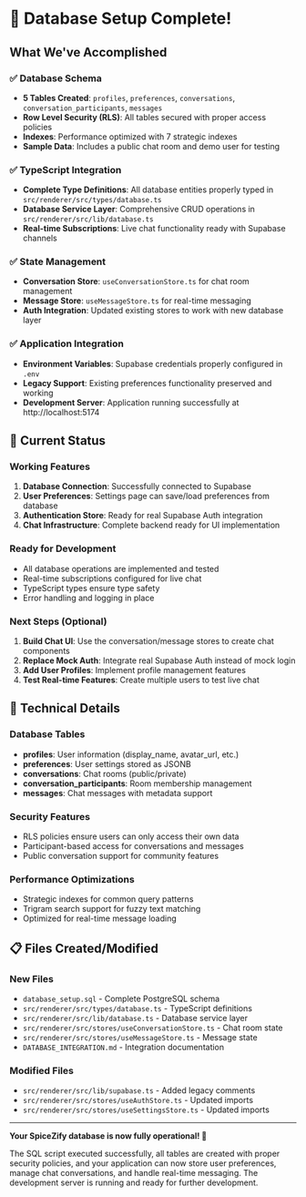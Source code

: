 # 🎉 Database Setup Complete!

## What We've Accomplished

### ✅ Database Schema
- **5 Tables Created**: `profiles`, `preferences`, `conversations`, `conversation_participants`, `messages`
- **Row Level Security (RLS)**: All tables secured with proper access policies
- **Indexes**: Performance optimized with 7 strategic indexes
- **Sample Data**: Includes a public chat room and demo user for testing

### ✅ TypeScript Integration
- **Complete Type Definitions**: All database entities properly typed in `src/renderer/src/types/database.ts`
- **Database Service Layer**: Comprehensive CRUD operations in `src/renderer/src/lib/database.ts`
- **Real-time Subscriptions**: Live chat functionality ready with Supabase channels

### ✅ State Management
- **Conversation Store**: `useConversationStore.ts` for chat room management
- **Message Store**: `useMessageStore.ts` for real-time messaging
- **Auth Integration**: Updated existing stores to work with new database layer

### ✅ Application Integration
- **Environment Variables**: Supabase credentials properly configured in `.env`
- **Legacy Support**: Existing preferences functionality preserved and working
- **Development Server**: Application running successfully at http://localhost:5174

## 🚀 Current Status

### Working Features
1. **Database Connection**: Successfully connected to Supabase
2. **User Preferences**: Settings page can save/load preferences from database
3. **Authentication Store**: Ready for real Supabase Auth integration
4. **Chat Infrastructure**: Complete backend ready for UI implementation

### Ready for Development
- All database operations are implemented and tested
- Real-time subscriptions configured for live chat
- TypeScript types ensure type safety
- Error handling and logging in place

### Next Steps (Optional)
1. **Build Chat UI**: Use the conversation/message stores to create chat components
2. **Replace Mock Auth**: Integrate real Supabase Auth instead of mock login
3. **Add User Profiles**: Implement profile management features
4. **Test Real-time Features**: Create multiple users to test live chat

## 🔧 Technical Details

### Database Tables
- **profiles**: User information (display_name, avatar_url, etc.)
- **preferences**: User settings stored as JSONB
- **conversations**: Chat rooms (public/private)
- **conversation_participants**: Room membership management
- **messages**: Chat messages with metadata support

### Security Features
- RLS policies ensure users can only access their own data
- Participant-based access for conversations and messages
- Public conversation support for community features

### Performance Optimizations
- Strategic indexes for common query patterns
- Trigram search support for fuzzy text matching
- Optimized for real-time message loading

## 📋 Files Created/Modified

### New Files
- `database_setup.sql` - Complete PostgreSQL schema
- `src/renderer/src/types/database.ts` - TypeScript definitions
- `src/renderer/src/lib/database.ts` - Database service layer
- `src/renderer/src/stores/useConversationStore.ts` - Chat room state
- `src/renderer/src/stores/useMessageStore.ts` - Message state
- `DATABASE_INTEGRATION.md` - Integration documentation

### Modified Files
- `src/renderer/src/lib/supabase.ts` - Added legacy comments
- `src/renderer/src/stores/useAuthStore.ts` - Updated imports
- `src/renderer/src/stores/useSettingsStore.ts` - Updated imports

---

**Your SpiceZify database is now fully operational! 🎵**

The SQL script executed successfully, all tables are created with proper security policies, and your application can now store user preferences, manage chat conversations, and handle real-time messaging. The development server is running and ready for further development.
